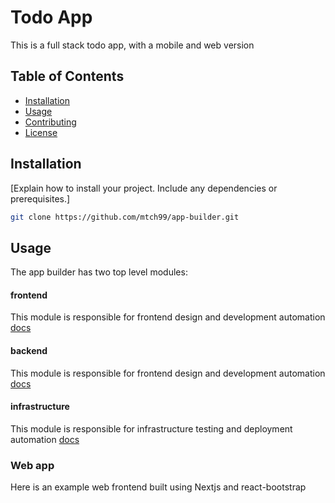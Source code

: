# Todo App

This is a full stack todo app, with a mobile and web version

## Table of Contents

- [Installation](#installation)
- [Usage](#usage)
- [Contributing](#contributing)
- [License](#license)

## Installation
[Explain how to install your project. Include any dependencies or prerequisites.]

```bash
git clone https://github.com/mtch99/app-builder.git
```
## Usage
The app builder has two top level modules: 
#### frontend
This module is responsible for frontend design and development automation
[docs](./frontend/web/README.md)

#### backend
This module is responsible for frontend design and development automation
[docs](./backend/README.md)

#### infrastructure
This module is responsible for infrastructure testing and deployment automation
[docs](./infrastructure/README.md)

### Web app
Here is an example web frontend built using Nextjs and react-bootstrap


